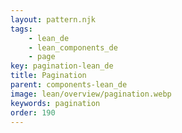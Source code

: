 ```yaml
---
layout: pattern.njk
tags: 
    - lean_de
    - lean_components_de
    - page
key: pagination-lean_de
title: Pagination
parent: components-lean_de
image: lean/overview/pagination.webp
keywords: pagination
order: 190
---
```

